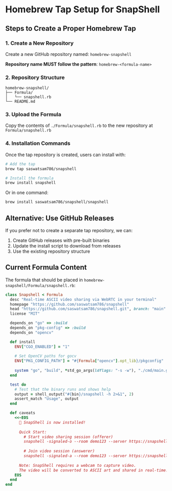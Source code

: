 # Homebrew Tap Setup for SnapShell

## Steps to Create a Proper Homebrew Tap

### 1. Create a New Repository

Create a new GitHub repository named: `homebrew-snapshell`

**Repository name MUST follow the pattern**: `homebrew-<formula-name>`

### 2. Repository Structure

```
homebrew-snapshell/
├── Formula/
│   └── snapshell.rb
└── README.md
```

### 3. Upload the Formula

Copy the contents of `./Formula/snapshell.rb` to the new repository at `Formula/snapshell.rb`

### 4. Installation Commands

Once the tap repository is created, users can install with:

```bash
# Add the tap
brew tap saswatsam786/snapshell

# Install the formula
brew install snapshell
```

Or in one command:
```bash
brew install saswatsam786/snapshell/snapshell
```

## Alternative: Use GitHub Releases

If you prefer not to create a separate tap repository, we can:

1. Create GitHub releases with pre-built binaries
2. Update the install script to download from releases
3. Use the existing repository structure

## Current Formula Content

The formula that should be placed in `homebrew-snapshell/Formula/snapshell.rb`:

```ruby
class Snapshell < Formula
  desc "Real-time ASCII video sharing via WebRTC in your terminal"
  homepage "https://github.com/saswatsam786/snapshell"
  head "https://github.com/saswatsam786/snapshell.git", branch: "main"
  license "MIT"

  depends_on "go" => :build
  depends_on "pkg-config" => :build
  depends_on "opencv"

  def install
    ENV["CGO_ENABLED"] = "1"
    
    # Set OpenCV paths for gocv
    ENV["PKG_CONFIG_PATH"] = "#{Formula["opencv"].opt_lib}/pkgconfig"
    
    system "go", "build", *std_go_args(ldflags: "-s -w"), "./cmd/main.go"
  end

  test do
    # Test that the binary runs and shows help
    output = shell_output("#{bin}/snapshell -h 2>&1", 2)
    assert_match "Usage", output
  end

  def caveats
    <<~EOS
      🎥 SnapShell is now installed!
      
      Quick Start:
        # Start video sharing session (offerer)
        snapshell -signaled-o --room demo123 --server https://snapshell.onrender.com
        
        # Join video session (answerer)  
        snapshell -signaled-a --room demo123 --server https://snapshell.onrender.com
      
      Note: SnapShell requires a webcam to capture video.
      The video will be converted to ASCII art and shared in real-time!
    EOS
  end
end
```

